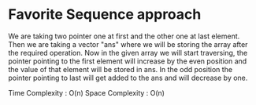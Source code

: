 # Favorite Sequence approach

We are taking two pointer one at first and the other one at last element. Then we are taking a vector "ans" where we will be
storing the array after the required operation. Now in the given array we will start traversing, the pointer pointing to 
the first element will increase by the even position and the value of that element will be stored in ans. In the odd position 
the pointer pointing to last will get added to the ans and will decrease by one.

Time Complexity : O(n)
Space Complexity : O(n)